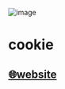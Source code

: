 ![image](https://github.com/i-am-henri/cookie/assets/98414850/588ec2bc-ac5b-40b7-b101-383da87ba0e0)
# cookie
[🌐website](https://cookie.henri.gg)
---
